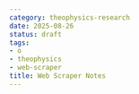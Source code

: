 ```yaml
---
category: theophysics-research
date: 2025-08-26
status: draft
tags:
- o
- theophysics
- web-scraper
title: Web Scraper Notes
---
```

   

